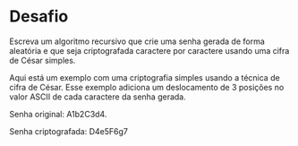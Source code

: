 # Desafio

Escreva um algoritmo recursivo que crie uma senha gerada de forma aleatória e que seja criptografada caractere por caractere usando uma cifra de César simples.

Aqui está um exemplo com uma criptografia simples usando a técnica de cifra de César. Esse exemplo adiciona um deslocamento de 3 posições no valor ASCII de cada caractere da senha gerada.

Senha original: A1b2C3d4.               

Senha criptografada: D4e5F6g7
